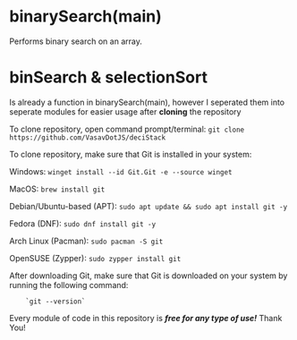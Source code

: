 # binarySearch(main)
Performs binary search on an array.

# binSearch & selectionSort
Is already a function in binarySearch(main), however I seperated them into seperate modules for easier usage after **cloning** the repository

To clone repository, open command prompt/terminal:
``git clone https://github.com/VasavDotJS/deciStack``

To clone repository, make sure that Git is installed in your system:

Windows: 
        ``winget install --id Git.Git -e --source winget``

MacOS:
        ``brew install git``

Debian/Ubuntu-based (APT):
        ``sudo apt update && sudo apt install git -y``

Fedora (DNF):
       ``sudo dnf install git -y``

Arch Linux (Pacman):
        ``sudo pacman -S git``

OpenSUSE (Zypper):
        ``sudo zypper install git``

After downloading Git, make sure that Git is downloaded on your system by running the following command:

        `git --version`


Every module of code in this repository is ***free for any type of use!*** Thank You!        
